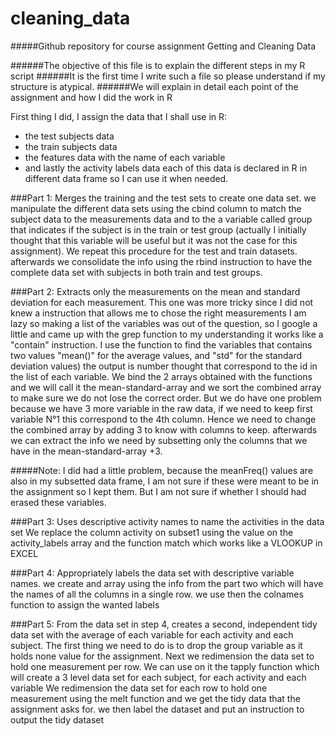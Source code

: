 cleaning_data
=============

#####Github repository for course assignment Getting and Cleaning Data

######The objective of this file is to explain the different steps in my R script
######It is the first time I write such a file so please understand if my structure is atypical.
######We will explain in detail each point of the assignment and how I did the work in R


First thing I did, I assign the data that I shall use in R:
 * the test subjects data
 * the train subjects data
 * the features data with the name of each variable
 * and lastly the activity labels data
each of this data is declared in R in different data frame so I can use it when needed.


###Part 1: Merges the training and the test sets to create one data set.
we manipulate the different data sets using the cbind column to match the subject data to the measurements data 
    and to the a variable called group that indicates if the subject is in the train or test group (actually I
    initially thought that this variable will be useful but it was not the case for this assignment).
We repeat this procedure for the test and train datasets.
afterwards we consolidate the info using the rbind instruction to have the complete data set with subjects in both
  train and test groups.


###Part 2: Extracts only the measurements on the mean and standard deviation for each measurement. 
This one was more tricky since I did not knew a instruction that allows me to chose the right measurements
I am lazy so making a list of the variables was out of the question, so I google a little and came up with the grep function
    to my understanding it works like a "contain" instruction. 
I use the function to find the variables that contains two values "mean()" for the average values, and "std" for the standard   deviation values) the output is number thought that correspond to the id in the list of each variable.
We bind the 2 arrays obtained with the functions and we will call it the mean-standard-array and we sort the combined array   to make sure we do not lose the correct order.
But we do have one problem because we have 3 more variable in the raw data, if we need to keep first variable N°1 this         correspond to the 4th column. Hence we need to change the combined array by adding 3 to know with columns to keep.
afterwards we can extract the info we need by subsetting only the columns that we have in the mean-standard-array +3.

#####Note: I did had a little problem, because the meanFreq() values are also in my subsetted data frame, I am not sure if these were meant to be in the assignment so I kept them. But I am not sure if whether I should had erased these variables.


###Part 3: Uses descriptive activity names to name the activities in the data set
We replace the column activity on subset1 using the value on the activity_labels array and the function match which 
  works like a VLOOKUP in EXCEL


###Part 4: Appropriately labels the data set with descriptive variable names. 
we create and array using the info from the part two which will have the names of all the columns in a single row.
we use then the colnames function to assign the wanted labels


###Part 5: From the data set in step 4, creates a second, independent tidy data set with the average of each variable for each activity and each subject.
The first thing we need to do is to drop the group variable as it holds none value for the assignment.
Next we redimension the data set to hold one measurement per row.
We can use on it the tapply function which will create a 3 level data set for each subject, for each activity and each             variable
We redimension the data set for each row to hold one measurement using the melt function and we get the tidy data that the       assignment asks for.
we then label the dataset and put an instruction to output the tidy dataset
